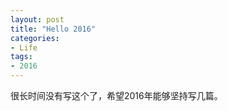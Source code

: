 ```yaml
---
layout: post
title: "Hello 2016"
categories:
- Life
tags:
- 2016
---
```


很长时间没有写这个了，希望2016年能够坚持写几篇。

